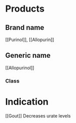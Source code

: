 # Products

## Brand name
[[Purinol]], [[Allopurin]]

## Generic name
[[Allopurinol]]

### Class


# Indication
[[Gout]]
Decreases urate levels